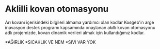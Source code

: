 # Aklilli kovan otomasyonu
 Arı kovanı içerisindeki bilgileri almama yardımcı olan kodlar
Kosgeb'in arge inavasyon destek programı kapsamında onaylanan akıllı kovan otomasyonu adlı projemizde, kovan dinamik verileri almak için kullandığımız kodlar.

 *AĞIRLIK
 *SICAKLIK VE NEM 
 *SIVI VAR YOK 
